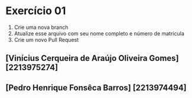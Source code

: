 # Exercício 01

1. Crie uma nova branch
2. Atualize esse arquivo com seu nome completo e número de matrícula
2. Crie um novo Pull Request

## [Vinícius Cerqueira de Araújo Oliveira Gomes] [2213975274]
## [Pedro Henrique Fonsêca Barros] [2213974494]